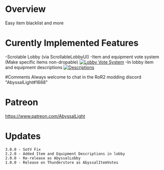 # Overview
Easy item blacklist and more

# Curently Implemented Features
-Scrolable Lobby (via ScrollableLobbyUI)
-Item and equipment vote system (Make specific items non-dropable)
[![Lobby Vote System](https://cdn.discordapp.com/attachments/749685688110415933/851257282343338034/Untitled_drawing_1.png)]()
-In lobby item and equipment descriptions
[![Descriptions](https://cdn.discordapp.com/attachments/749685688110415933/851243540923154463/image2.png)]()

#Comments
Always welcome to chat in the RoR2 modding discord "AbyssalLight#1688"

# Patreon
https://www.patreon.com/AbyssalLight

# Updates
```
3.0.0 - SotV Fix
2.2.0 - Added Item and Equipment Descriptions in lobby
2.0.0 - Re-release as AbyssalLobby
1.0.0 - Release on Thunderstore as AbyssalItemVotes
```